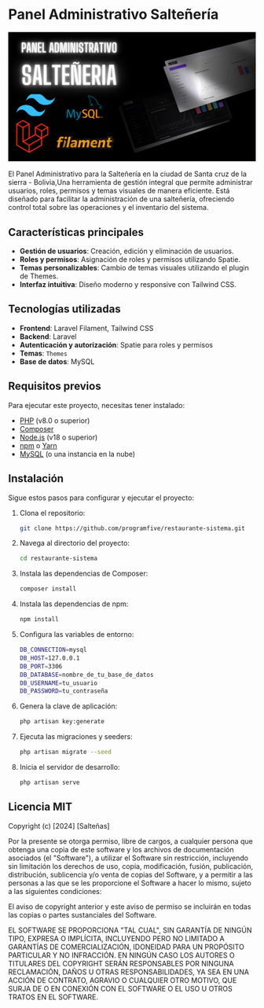 # Panel Administrativo Salteñería

![Mockup del panel administrativo](/mockup.png)

El Panel Administrativo para la Salteñería en la ciudad de Santa cruz de la sierra - Bolivia,Una herramienta de gestión integral que permite administrar usuarios, roles, permisos y temas visuales de manera eficiente. Está diseñado para facilitar la administración de una salteñería, ofreciendo control total sobre las operaciones y el inventario del sistema.

## Características principales
- **Gestión de usuarios**: Creación, edición y eliminación de usuarios.
- **Roles y permisos**: Asignación de roles y permisos utilizando Spatie.
- **Temas personalizables**: Cambio de temas visuales utilizando el plugin de Themes.
- **Interfaz intuitiva**: Diseño moderno y responsive con Tailwind CSS.

## Tecnologías utilizadas
- **Frontend**: Laravel Filament, Tailwind CSS
- **Backend**: Laravel
- **Autenticación y autorización**: Spatie para roles y permisos
- **Temas**: `Themes`
- **Base de datos**: MySQL

## Requisitos previos
Para ejecutar este proyecto, necesitas tener instalado:
- [PHP](https://www.php.net/) (v8.0 o superior)
- [Composer](https://getcomposer.org/)
- [Node.js](https://nodejs.org/) (v18 o superior)
- [npm](https://www.npmjs.com/) o [Yarn](https://yarnpkg.com/)
- [MySQL](https://www.mysql.com/) (o una instancia en la nube)

## Instalación
Sigue estos pasos para configurar y ejecutar el proyecto:

1. Clona el repositorio:
   ```bash
   git clone https://github.com/programfive/restaurante-sistema.git
2. Navega al directorio del proyecto:
    ```bash
    cd restaurante-sistema
3. Instala las dependencias de Composer:
    ```bash
    composer install 
4. Instala las dependencias de npm:
    ```bash
    npm install
5. Configura las variables de entorno:
    ```bash
    DB_CONNECTION=mysql
    DB_HOST=127.0.0.1
    DB_PORT=3306
    DB_DATABASE=nombre_de_tu_base_de_datos
    DB_USERNAME=tu_usuario
    DB_PASSWORD=tu_contraseña
6. Genera la clave de aplicación:
   ```bash
   php artisan key:generate
7. Ejecuta las migraciones y seeders:
    ```bash
    php artisan migrate --seed
8. Inicia el servidor de desarrollo:
     ```bash
    php artisan serve
## Licencia MIT

Copyright (c) [2024] [Salteñas]

Por la presente se otorga permiso, libre de cargos, a cualquier persona que obtenga una copia de este software y los archivos de documentación asociados (el "Software"), a utilizar el Software sin restricción, incluyendo sin limitación los derechos de uso, copia, modificación, fusión, publicación, distribución, sublicencia y/o venta de copias del Software, y a permitir a las personas a las que se les proporcione el Software a hacer lo mismo, sujeto a las siguientes condiciones:

El aviso de copyright anterior y este aviso de permiso se incluirán en todas las copias o partes sustanciales del Software.

EL SOFTWARE SE PROPORCIONA "TAL CUAL", SIN GARANTÍA DE NINGÚN TIPO, EXPRESA O IMPLÍCITA, INCLUYENDO PERO NO LIMITADO A GARANTÍAS DE COMERCIALIZACIÓN, IDONEIDAD PARA UN PROPÓSITO PARTICULAR Y NO INFRACCIÓN. EN NINGÚN CASO LOS AUTORES O TITULARES DEL COPYRIGHT SERÁN RESPONSABLES POR NINGUNA RECLAMACIÓN, DAÑOS U OTRAS RESPONSABILIDADES, YA SEA EN UNA ACCIÓN DE CONTRATO, AGRAVIO O CUALQUIER OTRO MOTIVO, QUE SURJA DE O EN CONEXIÓN CON EL SOFTWARE O EL USO U OTROS TRATOS EN EL SOFTWARE.
